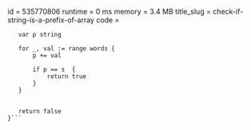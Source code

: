 id = 535770806
runtime  = 0 ms 
memory = 3.4 MB
title_slug = check-if-string-is-a-prefix-of-array
code =
 ```func isPrefixString(s string, words []string) bool {
    var p string 
    
    for _, val := range words {
        p += val 
        
        if p == s  {
            return true 
        }
    }
    
    
    return false
}```